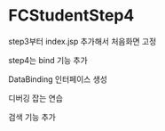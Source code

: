 # FCStudentStep4

step3부터 index.jsp 추가해서 처음화면 고정

step4는 bind 기능 추가

DataBinding 인터페이스 생성

디버깅 잡는 연습

검색 기능 추가
